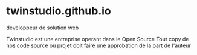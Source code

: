 twinstudio.github.io
====================

developpeur de solution web

Twinstudio est une entreprise operant dans le Open Source 
Tout copy de nos code source ou projet doit faire une approbation de la part de l'auteur
